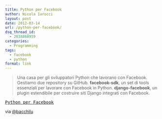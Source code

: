 ```yaml
---
title: Python per Facebook
author: Nicola Iarocci
layout: post
date: 2012-03-14
url: /python-per-facebook/
dsq_thread_id:
  - 2038868959
categories:
  - Programming
tags:
  - facebook
  - python
format: link
---
```

> Una casa per gli sviluppatori Python che lavorano con Facebook. Gestiamo due repository su GitHub. **facebook-sdk**, un set di tools essenziali per lavorare con Facebook in Python. **django-facebook**, un plugin estendibile per costruire siti Django integrati con Facebook.

<pre><a title="Python prt Facebook" href="http://pythonforfacebook.com" target="_blank">Python per Facebook</a></pre>

via <a title="Luca Bacchi su Twitter" href="https://twitter.com/#!/bacchilu" target="_blank">@bacchilu</a>
